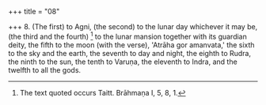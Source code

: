 +++
title = "08"

+++
8. (The first) to Agni, (the second) to the lunar day whichever it may be, (the third and the fourth) [^3]  to the lunar mansion together with its guardian deity, the fifth to the moon (with the verse), 'Atrāha gor amanvata,' the sixth to the sky and the earth, the seventh to day and night, the eighth to Rudra, the ninth to the sun, the tenth to Varuṇa, the eleventh to Indra, and the twelfth to all the gods.


[^3]:  The text quoted occurs Taitt. Brāhmaṇa I, 5, 8, 1.
